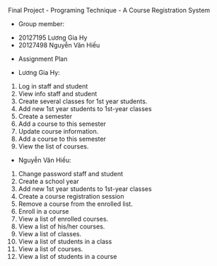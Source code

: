 Final Project - Programing Technique - A Course Registration System
+ Group member: 
- 20127195 Lương Gia Hy
- 20127498 Nguyễn Văn Hiếu
+ Assignment Plan
- Lương Gia Hy:
1. Log in staff and student
2. View info staff and student
3. Create several classes for 1st year students.
4. Add new 1st year students to 1st-year classes
5. Create a semester
6. Add a course to this semester
7. Update course information.
8. Add a course to this semester
9. View the list of courses.

- Nguyễn Văn Hiếu:
1. Change password staff and student
2. Create a school year
3. Add new 1st year students to 1st-year classes
4. Create a course registration session
5. Remove a course from the enrolled list.
6. Enroll in a course
7. View a list of enrolled courses.
8. View a list of his/her courses.
9. View a list of classes.
10. View a list of students in a class 
11. View a list of courses.
12. View a list of students in a course
